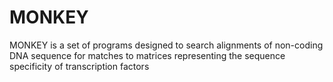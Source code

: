 # MONKEY
MONKEY is a set of programs designed to search alignments of non-coding DNA sequence for matches to matrices representing the sequence specificity of transcription factors

